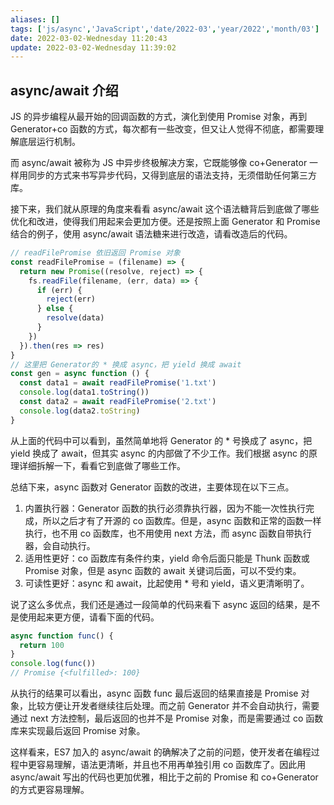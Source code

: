```yaml
---
aliases: []
tags: ['js/async','JavaScript','date/2022-03','year/2022','month/03']
date: 2022-03-02-Wednesday 11:20:43
update: 2022-03-02-Wednesday 11:39:02
---
```


## async/await 介绍

JS 的异步编程从最开始的回调函数的方式，演化到使用 Promise 对象，再到 Generator+co 函数的方式，每次都有一些改变，但又让人觉得不彻底，都需要理解底层运行机制。

而 async/await 被称为 JS 中异步终极解决方案，它既能够像 co+Generator 一样用同步的方式来书写异步代码，又得到底层的语法支持，无须借助任何第三方库。

接下来，我们就从原理的角度来看看 async/await 这个语法糖背后到底做了哪些优化和改进，使得我们用起来会更加方便。还是按照上面 Generator 和 Promise 结合的例子，使用 async/await 语法糖来进行改造，请看改造后的代码。

```js
// readFilePromise 依旧返回 Promise 对象
const readFilePromise = (filename) => {
  return new Promise((resolve, reject) => {
    fs.readFile(filename, (err, data) => {
      if (err) {
        reject(err)
      } else {
        resolve(data)
      }
    })
  }).then(res => res)
}
// 这里把 Generator的 * 换成 async，把 yield 换成 await
const gen = async function () {
  const data1 = await readFilePromise('1.txt')
  console.log(data1.toString())
  const data2 = await readFilePromise('2.txt')
  console.log(data2.toString)
}
```

从上面的代码中可以看到，虽然简单地将 Generator 的 * 号换成了 async，把 yield 换成了 await，但其实 async 的内部做了不少工作。我们根据 async 的原理详细拆解一下，看看它到底做了哪些工作。

总结下来，async 函数对 Generator 函数的改进，主要体现在以下三点。

1. 内置执行器：Generator 函数的执行必须靠执行器，因为不能一次性执行完成，所以之后才有了开源的 co 函数库。但是，async 函数和正常的函数一样执行，也不用 co 函数库，也不用使用 next 方法，而 async 函数自带执行器，会自动执行。
2. 适用性更好：co 函数库有条件约束，yield 命令后面只能是 Thunk 函数或 Promise 对象，但是 async 函数的 await 关键词后面，可以不受约束。
3. 可读性更好：async 和 await，比起使用 * 号和 yield，语义更清晰明了。

说了这么多优点，我们还是通过一段简单的代码来看下 async 返回的结果，是不是使用起来更方便，请看下面的代码。

```js
async function func() {
  return 100
}
console.log(func())
// Promise {<fulfilled>: 100}
```

从执行的结果可以看出，async 函数 func 最后返回的结果直接是 Promise 对象，比较方便让开发者继续往后处理。而之前 Generator 并不会自动执行，需要通过 next 方法控制，最后返回的也并不是 Promise 对象，而是需要通过 co 函数库来实现最后返回 Promise 对象。

这样看来，ES7 加入的 async/await 的确解决了之前的问题，使开发者在编程过程中更容易理解，语法更清晰，并且也不用再单独引用 co 函数库了。因此用 async/await 写出的代码也更加优雅，相比于之前的 Promise 和 co+Generator 的方式更容易理解。
